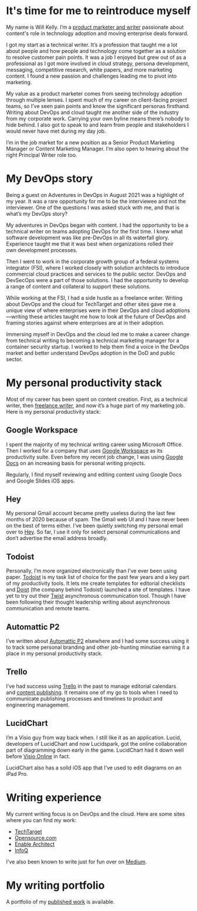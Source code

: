 # It's time for me to reintroduce myself
My name is Will Kelly. I’m a [product marketer and writer](https://www.linkedin.com/in/willkelly/) passionate about content's role in technology adoption and moving enterprise deals forward. 

I got my start as a technical writer. It’s a profession that taught me a lot about people and how people and technology come together as a solution to resolve customer pain points. It was a job I enjoyed but grew out of as a professional as I got more involved in cloud strategy, persona development, messaging, competitive research, white papers, and more marketing content. I found a new passion and challenges leading me to pivot into marketing. 

My value as a product marketer comes from seeing technology adoption through multiple lenses. I spent much of my career on client-facing project teams, so I’ve seen pain points and know the significant personas firsthand. Writing about DevOps and cloud taught me another side of the industry from my corporate work. Carrying your own byline means there’s nobody to hide behind. I also got to speak to and learn from people and stakeholders I would never have met during my day job. 
 
I’m in the job market for a new position as a Senior Product Marketing Manager or Content Marketing Manager. I’m also open to hearing about the right Principal Writer role too. 

# My DevOps story
Being a guest on Adventures in DevOps in August 2021 was a highlight of my year. It was a rare opportunity for me to be the interviewee and not the interviewer. One of the questions I was asked stuck with me, and that is what’s my DevOps story?

My adventures in DevOps began with content. I had the opportunity to be a technical writer on teams adopting DevOps for the first time. I knew what software development was like pre-DevOps in all its waterfall glory. Experience taught me that it was best when organizations rolled their own development processes.

Then I went to work in the corporate growth group of a federal systems integrator (FSI), where I worked closely with solution architects to introduce commercial cloud practices and services to the public sector. DevOps and DevSecOps were a part of those solutions. I had the opportunity to develop a range of content and collateral to support these solutions.

While working at the FSI, I had a side hustle as a freelance writer. Writing about DevOps and the cloud for TechTarget and other sites gave me a unique view of where enterprises were in their DevOps and cloud adoptions—writing these articles taught me how to look at the future of DevOps and framing stories against where enterprises are at in their adoption.

Immersing myself in DevOps and the cloud led me to make a career change from technical writing to becoming a technical marketing manager for a container security startup. I worked to help them find a voice in the DevOps market and better understand DevOps adoption in the DoD and public sector.

# My personal productivity stack
Most of my career has been spent on content creation. First, as a technical writer, then [freelance writer](https://willkelly.cloud/published-work/), and now it’s a huge part of my marketing job. Here is my personal productivity stack:

## Google Workspace
I spent the majority of my technical writing career using Microsoft Office. Then I worked for a company that uses [Google Workspace](https://workspace.google.com/) as its productivity suite. Even before my recent job change, I was using [Google Docs](https://docs.google.com/) on an increasing basis for personal writing projects.

Regularly, I find myself reviewing and editing content using Google Docs and Google Slides iOS apps.

## Hey
My personal Gmail account became pretty useless during the last few months of 2020 because of spam. The Gmail web UI and I have never been on the best of terms either. I’ve been quietly switching my personal email over to [Hey](https://hey.com/). So far, I use it only for select personal communications and don’t advertise the email address broadly.

## Todoist
Personally, I’m more organized electronically than I’ve ever been using paper. [Todoist](https://todoist.com/) is my task list of choice for the past few years and a key part of my productivity tools. It lets me create templates for editorial checklists and [Doist](https://doist.com/) (the company behind Todoist) launched a site of templates. I have yet to try out their [Twist](https://twist.com/) asynchronous communication tool. Though I have been following their thought leadership writing about asynchronous communication and remote teams.

## Automattic P2
I’ve written about [Automattic P2](https://wordpress.com/p2/) elsewhere and I had some success using it to track some personal branding and other job-hunting minutiae earning it a place in my personal productivity stack.

## Trello
I’ve had success using [Trello](https://trello.com/en-US) in the past to manage editorial calendars and [content publishing](https://willkelly.medium.com/using-trello-for-managing-editorial-projects-db27f78cac29). It remains one of my go to tools when I need to communicate publishing processes and timelines to product and engineering management.

## LucidChart
I’m a Visio guy from way back when. I still like it as an application. Lucid, developers of LucidChart and now Lucidspark, got the online collaboration part of diagramming down early in the game. LucidChart had it down well before [Visio Online](https://www.microsoft.com/en-us/microsoft-365/blog/2017/03/01/visio-online-anywhere-anytime-access-to-your-diagrams/) in fact.

LucidChart also has a solid iOS app that I’ve used to edit diagrams on an iPad Pro.

# Writing experience
My current writing focus is on DevOps and the cloud. Here are some sites where you can find my work:
- [TechTarget](https://www.techtarget.com/contributor/Will-Kelly)
- [Opensource.com](https://opensource.com/users/willkelly)
- [Enable Architect](https://www.redhat.com/architect/users/will-kelly)
- [InfoQ](https://www.infoq.com/profile/Will-Kelly/)

I've also been known to write just for fun over on [Medium](https://willkelly.medium.com).

# My writing portfolio
A portfolio of my [published work](https://authory.com/willkelly) is available.
